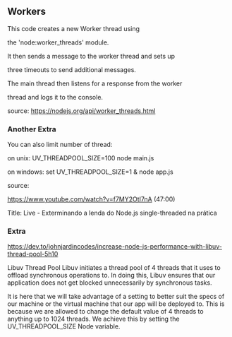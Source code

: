 ## Workers

This code creates a new Worker thread using 

the 'node:worker_threads' module. 

It then sends a message to the worker thread and sets up 

three timeouts to send additional messages. 

The main thread then listens for a response from the worker 

thread and logs it to the console.


source: https://nodejs.org/api/worker_threads.html



### Another Extra

You can also limit number of thread:

on unix:
UV_THREADPOOL_SIZE=100 node main.js

on windows:
set UV_THREADPOOL_SIZE=1 & node app.js

source:

https://www.youtube.com/watch?v=f7MY2OtI7nA (47:00)

Title: Live - Exterminando a lenda do Node.js single-threaded na prática

### Extra

https://dev.to/johnjardincodes/increase-node-js-performance-with-libuv-thread-pool-5h10


Libuv Thread Pool
Libuv initiates a thread pool of 4 threads that it uses to offload synchronous operations to. In doing this, Libuv ensures that our application does not get blocked unnecessarily by synchronous tasks.

It is here that we will take advantage of a setting to better suit the specs of our machine or the virtual machine that our app will be deployed to. This is because we are allowed to change the default value of 4 threads to anything up to 1024 threads. We achieve this by setting the UV_THREADPOOL_SIZE Node variable.